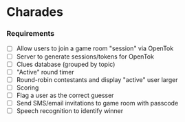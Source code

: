 # Charades

### Requirements

- [ ] Allow users to join a game room "session" via OpenTok
- [ ] Server to generate sessions/tokens for OpenTok
- [ ] Clues database (grouped by topic)
- [ ] "Active" round timer
- [ ] Round-robin contestants and display "active" user larger
- [ ] Scoring
- [ ] Flag a user as the correct guesser
- [ ] Send SMS/email invitations to game room with passcode
- [ ] Speech recognition to identify winner
